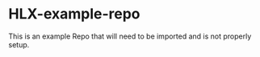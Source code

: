 # HLX-example-repo

This is an example Repo that will need to be imported and is not properly setup.
